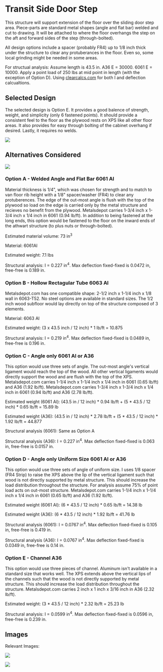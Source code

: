 # Transit Side Door Step

This structure will support extension of the floor over the sliding door step area.  Piece-parts are standard metal shapes (angle and flat bar) welded and cut to drawing.  It will be attached to where the floor overhangs the step on the aft and forward sides of the step (through-bolted).

All design options include a spacer (probably FR4) up to 1/8 inch thick under the structure to clear any protuberances in the floor.  Even so, some local grinding might be needed in some areas.  

For structual analysis: Assume length is 43.5 in.  A36 E = 30000.  6061 E = 10000.  Apply a point load of 250 lbs at mid point in length (with the exception of Option D).  Using [clearcalcs.com](https://clearcalcs.com/freetools/free-moment-of-inertia-calculator/us) for both I and deflection calcualtions.

## Selected Design

The selected design is Option E.  It provides a good balence of strength, weight, and simplicity (only 6 fastened points).  It should provide a consistent feel to the floor as the plywood rests on XPS like all other floor areas.  It also provides for easy through bolting of the cabinet overhang if desired.  Lastly, it requires no welds.

![](Transit_Side_door_step_option_E.jpg)

## Alternatives Considered

![](Transit_Side_door_step_all_options.jpg)

### Option A - Welded Angle and Flat Bar 6061 Al

Material thickness is 1/4", which was chosen for strength and to match to van floor rib height with a 1/8" spacer/washer (FR4) to clear any protuberences.  The edge of the out-most angle is flush with the top of the plywood so load on the edge is carried only by the metal structure and recieves no benefit from the plywood.  Metalsdepot carries 1-3/4 inch x 1-3/4 inch x 1/4 inch in 6061 (0.94 lb/ft).  In addition to being fastened at the long ends, this option would be fastened to the floor on the inward ends of the athwart structure (to plus nuts or through-bolted).

Estimated material volume: 73 in<sup>3</sup>

Material: 6061Al 

Estimated weight: 7.1 lbs

Structural analysis:  I = 0.227 in<sup>4</sup>.  Max deflection fixed-fixed is 0.0472 in, free-free is 0.189 in. 

### Option B - Hollow Rectagular Tube 6063 Al

Metalsdepot.com has one compatible shape: 2-1/2 inch x 1-1/4 inch x 1/8 wall in 6063-T52.    No steel options are available in standard sizes.  The 1/2 inch wood subfloor would lay directly on top of the structure composed of 3 elements.  

Material: 6063 Al

Estimated weight: (3 x 43.5 inch / 12 inch) * 1 lb/ft = 10.875

Structural analysis: I = 0.219 in<sup>4</sup>.  Max deflection fixed-fixed is 0.0489 in, free-free is 0.196 in.

### Option C - Angle only 6061 Al or A36

This option would use three sets of angle.  The out-most angle's vertical ligament would reach the top of the wood.  All other vertical ligaments would directly support the wood and are flush with the top of the XPS.  Metalsdepot.com carries 1-1/4 inch x 1-1/4 inch x 1/4 inch in 6061 (0.65 lb/ft) and A36 (1.92 lb/ft).  Metalsdepot.com carries 1-3/4 inch x 1-3/4 inch x 1/4 inch in 6061 (0.94 lb/ft) and A36 (2.78 lb/ft).

Estimated weight (6061 Al): (43.5 in / 12 inch) * 0.94 lb/ft + (5 * 43.5 / 12 inch) * 0.65 lb/ft = 15.89 lb

Estimated weight (A36): (43.5 in / 12 inch) * 2.78 lb/ft + (5 * 43.5 / 12 inch) * 1.92 lb/ft = 44.877

Structural analysis (6061): Same as Option A

Structural analysis (A36):  I = 0.227 in<sup>4</sup>.  Max deflection fixed-fixed is 0.063 in, free-free is 0.0157 in. 

### Option D - Angle only Uniform Size 6061 Al or A36

This option would use three sets of angle of uniform size.  I uses  1/8 spacer (FR4 Strip) to raise the XPS above the lip of the vertical ligament such that wood is not directly supported by metal structure.  This should increase the load distribution throughout the structure.  For analysis assume 75% of point load acts on out-most structure.  Metalsdepot.com carries 1-1/4 inch x 1-1/4 inch x 1/4 inch in 6061 (0.65 lb/ft) and A36 (1.92 lb/ft).  

Estimated weight (6061 Al): (6 * 43.5 / 12 inch) * 0.65 lb/ft = 14.38 lb

Estimated weight (A36): (6 * 43.5 / 12 inch) * 1.92 lb/ft = 41.76 lb

Structural analysis (6061): I = 0.0767 in<sup>4</sup>.  Max deflection fixed-fixed is 0.105 in, free-free is 0.419 in. 

Structural analysis (A36):  I = 0.0767 in<sup>4</sup>.  Max deflection fixed-fixed is 0.0349 in, free-free is 0.14 in.  

### Option E - Channel A36

This option would use three pieces of channel.  Aluminum isn't available in a standard size that works well.  The XPS extends above the vertical lips of the channels such that the wood is not directly supported by metal structure.  This should increase the load distribution throughout the structure. Metalsdepot.com carries  2 inch x 1 inch x 3/16 inch in A36 (2.32 lb/ft).

Estimated weight: (3 * 43.5 / 12 inch) * 2.32 lb/ft = 25.23 lb

Structural analysis: I = 0.0599 in<sup>4</sup>.  Max deflection fixed-fixed is 0.0596 in, free-free is 0.239 in. 

## Images

Relevant Images:

![](step_length_ctx_small.jpeg)

![](step_length2_small.jpeg)